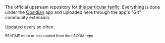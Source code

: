 The official upstream repository for [this particular fanfic](https://archiveofourown.org/works/64032835). Everything is done under the [Obsidian](https://obsidian.md/) app and uploaded here through the app's "Git" community extension.

Updated every so often.

<sup>README more or less copied from the LSCOM repo.</sup>